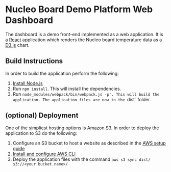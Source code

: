 # Nucleo Board Demo Platform Web Dashboard

The dashboard is a demo front-end implemented as a web application. It is a [React](https://facebook.github.io/react/) application which renders the Nucleo board temperature data as a [D3.js](https://d3js.org/) chart.

## Build Instructions

In order to build the application perform the following:

1. [Install Node.js](https://docs.npmjs.com/getting-started/installing-node)
1. Run `npm install`. This will install the dependencies.
1. Run `node_modules/webpack/bin/webpack.js -p'. This will build the application. The application files are now in the `dist` folder.

## (optional) Deployment

One of the simpliest hosting options is Amazon S3. In order to deploy the application to S3 do the following:

1. Configure an S3 bucket to host a website as described in the [AWS setup guide](../aws/README.md)
1. [Install and configure AWS CLI](http://docs.aws.amazon.com/cli/latest/userguide/cli-chap-getting-set-up.html)
1. Deploy the application files with the command `aws s3 sync dist/ s3://<your.bucket.name>/`
